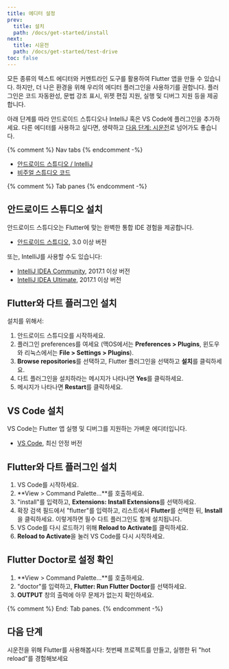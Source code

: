 ```yaml
---
title: 에디터 설정
prev:
  title: 설치
  path: /docs/get-started/install
next:
  title: 시운전
  path: /docs/get-started/test-drive
toc: false
---
```


모든 종류의 텍스트 에디터와 커멘트라인 도구를 활용하여 Flutter 앱을 만들 수 있습니다.
하지만, 더 나은 환경을 위해 우리의 에디터 플러그인을 사용하기를 권합니다.
플러그인은 코드 자동완성, 문법 강조 표시, 위젯 편집 지원, 실행 및 디버그 지원 등을 제공합니다.

아래 단계를 따라 안드로이드 스튜디오나 IntelliJ 혹은 VS Code에 플러그인을 추가하세요.
다른 에디터를 사용하고 싶다면, 생략하고 [다음 단계: 시운전](/docs/get-started/test-drive)로 넘어가도 좋습니다.

{% comment %} Nav tabs {% endcomment -%}
<ul class="nav nav-tabs" id="editor-setup" role="tablist">
  <li class="nav-item">
    <a class="nav-link active" id="androidstudio-tab" href="#androidstudio" role="tab" aria-controls="androidstudio" aria-selected="true">안드로이드 스튜디오 / IntelliJ</a>
  </li>
  <li class="nav-item">
    <a class="nav-link" id="vscode-tab" href="#vscode" role="tab" aria-controls="vscode" aria-selected="false">비주얼 스튜디오 코드</a>
  </li>
</ul>

{% comment %} Tab panes {% endcomment -%}
<div class="tab-content">

<div class="tab-pane active" id="androidstudio" role="tabpanel" aria-labelledby="androidstudio-tab" markdown="1">

## 안드로이드 스튜디오 설치

안드로이드 스튜디오는 Flutter에 맞는 완벽한 통합 IDE 경험을 제공합니다.

* [안드로이드 스튜디오]({{site.android-dev}}/studio), 3.0 이상 버전

또는, IntelliJ를 사용할 수도 있습니다:

* [IntelliJ IDEA Community](https://www.jetbrains.com/idea/download/), 2017.1 이상 버전
* [IntelliJ IDEA Ultimate](https://www.jetbrains.com/idea/download/), 2017.1 이상 버전

## Flutter와 다트 플러그인 설치

설치를 위해서:

 1. 안드로이드 스튜디오를 시작하세요.
 1. 플러그인 preferences를 여세요 
    (맥OS에서는 **Preferences > Plugins**,
    윈도우와 리눅스에서는 **File > Settings > Plugins**).
 1. **Browse repositories**를 선택하고, Flutter 플러그인을 선택하고 **설치**를 클릭하세요.
 1. 다트 플러그인을 설치하라는 메시지가 나타나면 **Yes**를 클릭하세요.
 1. 메시지가 나타나면 **Restart**를 클릭하세요.

</div>
<div class="tab-pane" id="vscode" role="tabpanel" aria-labelledby="vscode-tab" markdown="1">

## VS Code 설치

VS Code는 Flutter 앱 실행 및 디버그를 지원하는 가벼운 에디터입니다.

* [VS Code](https://code.visualstudio.com/), 최신 안정 버전

## Flutter와 다트 플러그인 설치

 1. VS Code를 시작하세요.
 1. **View > Command Palette...**를 호출하세요.
 1. "install"를 입력하고, **Extensions: Install Extensions**를 선택하세요.
 1. 확장 검색 필드에서 "flutter"를 입력하고, 리스트에서 **Flutter**를 선택한 뒤, **Install**을 클릭하세요.
    이렇게하면 필수 다트 플러그인도 함께 설치됩니다.
 1. VS Code를 다시 로드하기 위해 **Reload to Activate**를 클릭하세요.
 1. **Reload to Activate**을 눌러 VS Code를 다시 시작하세요.

## Flutter Doctor로 설정 확인

 1. **View > Command Palette...**를 호출하세요.
 1. "doctor"를 입력하고, **Flutter: Run Flutter Doctor**를 선택하세요.
 1. **OUTPUT** 창의 출력에 아무 문제가 없는지 확인하세요.

</div>

</div>{% comment %} End: Tab panes. {% endcomment -%}

## 다음 단계

시운전을 위해 Flutter를 사용해봅시다:
첫번째 프로젝트를 만들고, 실행한 뒤 "hot reload"를 경험해보세요 
